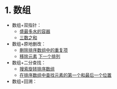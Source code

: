 # 1. 数组

- 数组+双指针：
  - [盛最多水的容器](https://leetcode-cn.com/problems/container-with-most-water) 
  - [三数之和](https://leetcode-cn.com/problems/3sum) 
- 数组+原地删改：
  - [删除排序数组中的重复项](https://leetcode-cn.com/problems/remove-duplicates-from-sorted-array) 
  - [移除元素](https://leetcode-cn.com/problems/remove-element) 
  [下一个排列](https://leetcode-cn.com/problems/next-permutation) 
- 数组+二分查找：
  - [搜索旋转排序数组](https://leetcode-cn.com/problems/search-in-rotated-sorted-array/)
  - [在排序数组中查找元素的第一个和最后一个位置](https://leetcode-cn.com/problems/find-first-and-last-position-of-element-in-sorted-array/)
- 数组+回溯：

